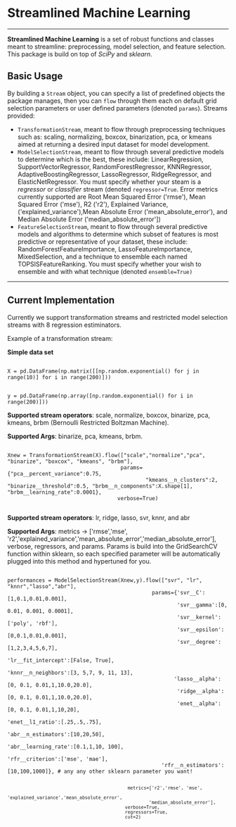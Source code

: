 <h1>Streamlined Machine Learning</h1>
<hr>
<strong>Streamlined Machine Learning</strong> is a set of robust functions and classes meant to streamline: preprocessing, model selection, and feature selection.
This package is build on top of <em>SciPy</em> and <em>sklearn</em>.

<h2>Basic Usage</h2>
By building a <code>Stream</code> object, you can specify a list of predefined objects the package manages, then you can <code>flow</code> through them each on default grid selection parameters or user defined parameters (denoted <code>params</code>).
Streams provided:
<ul>

  <li><code>TransformationStream</code>, meant to flow through preprocessing techniques such as: scaling, normalizing, boxcox, binarization, pca, or kmeans aimed at returning a desired input dataset for model development.</li>

  <li><code>ModelSelectionStream</code>, meant to flow through several predictive models to determine which is the best, these include: LinearRegression, SupportVectorRegressor, RandomForestRegressor, KNNRegressor, AdaptiveBoostingRegressor, LassoRegressor, RidgeRegressor, and ElasticNetRegressor. You must specify whether your steam is a <em>regressor</em> or <em>classifier</em> stream (denoted <code>regressor=True</code>. Error metrics currently supported are Root Mean Squared Error ('rmse'), Mean Squared Error ('mse'), R2 ('r2'), Explained Variance, ('explained_variance'),Mean Absolute Error ('mean_absolute_error'), and Median Absolute Error ('median_absolute_error'])</li>

  <li><code>FeatureSelectionStream</code>, meant to flow through several predictive models and algorithms to determine which subset of features is most predictive or representative of your dataset, these include: RandomForestFeatureImportance, LassoFeatureImportance, MixedSelection, and a technique to ensemble each named TOPSISFeatureRanking. You must specify whether your wish to ensemble and with what technique (denoted <code>ensemble=True)</code> 
  </li>
</ul>

<hr>

<h2>Current Implementation</h2>

Currently we support transformation streams and restricted model selection streams with 8 regression estiminators.

Example of a transformation stream:

<strong>Simple data set</strong>

<code>
X = pd.DataFrame(np.matrix([[np.random.exponential() for j in range(10)] for i in range(200)]))

y = pd.DataFrame(np.array([np.random.exponential() for i in range(200)]))
</code>


<strong>Supported stream operators</strong>: scale, normalize, boxcox, binarize, pca, kmeans, brbm (Bernoulli Restricted Boltzman Machine).

<strong>Supported Args</strong>: binarize, pca, kmeans, brbm.

<code> 
Xnew = TransformationStream(X).flow(["scale","normalize","pca", "binarize", "boxcox", "kmeans", "brbm"], 
                                    params={"pca__percent_variance":0.75, 
                                            "kmeans__n_clusters":2, "binarize__threshold":0.5, "brbm__n_components":X.shape[1], "brbm__learning_rate":0.0001},
                                   verbose=True)
                                   
</code>


  
<strong>Supported stream operators</strong>: lr, ridge, lasso, svr, knnr, and abr

<strong>Supported Args</strong>: metrics -> ['rmse','mse', 'r2','explained_variance','mean_absolute_error','median_absolute_error'], verbose, regressors, and params. Params is build into the GridSearchCV function within sklearn, so each specified parameter will be automatically plugged into this method and hypertuned for you.

<code>
performances = ModelSelectionStream(Xnew,y).flow(["svr", "lr", "knnr","lasso","abr"],
                                              params={'svr__C':[1,0.1,0.01,0.001],
                                                      'svr__gamma':[0, 0.01, 0.001, 0.0001],
                                                      'svr__kernel':['poly', 'rbf'],
                                                      'svr__epsilon':[0,0.1,0.01,0.001],
                                                      'svr__degree':[1,2,3,4,5,6,7],
                                                     'lr__fit_intercept':[False, True],
                                                     'knnr__n_neighbors':[3, 5,7, 9, 11, 13],
                                                     'lasso__alpha':[0, 0.1, 0.01,1,10.0,20.0],
                                                      'ridge__alpha':[0, 0.1, 0.01,1,10.0,20.0],
                                                      'enet__alpha':[0, 0.1, 0.01,1,10,20],
                                                      'enet__l1_ratio':[.25,.5,.75],
                                                     'abr__n_estimators':[10,20,50],
                                                     'abr__learning_rate':[0.1,1,10, 100],
                                                        'rfr__criterion':['mse', 'mae'],
                                                 'rfr__n_estimators':[10,100,1000]}, # any any other sklearn parameter you want!
  
                                                 metrics=['r2','rmse', 'mse',
                                                          'explained_variance','mean_absolute_error',
                                                         'median_absolute_error'],
                                                verbose=True,
                                                regressors=True,
                                                cut=2)
                                                 
</code>



